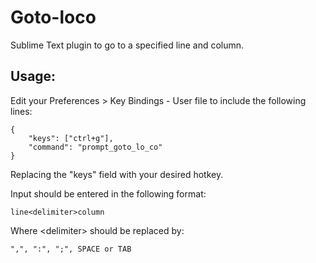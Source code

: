 Goto-loco
=========

Sublime Text plugin to go to a specified line and column.

Usage:
-------
Edit your Preferences > Key Bindings - User file to include the following lines:

  	{ 
	  	"keys": ["ctrl+g"], 
	  	"command": "prompt_goto_lo_co" 
  	}

Replacing the "keys" field with your desired hotkey.

Input should be entered in the following format:
  
  	line<delimiter>column
  
Where \<delimiter\> should be replaced by: 
	
	",", ":", ";", SPACE or TAB
